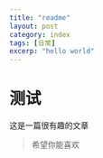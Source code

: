 ```yaml
---
title: "readme"
layout: post
category: index
tags: [日常]
excerp: "hello world"
---
```



# 测试

这是一篇很有趣的文章

> 希望你能喜欢